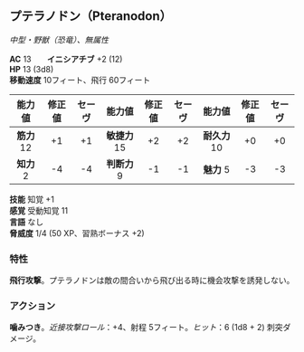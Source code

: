 ## プテラノドン（Pteranodon）
*中型・野獣（恐竜）、無属性*

**AC** 13　　**イニシアチブ** +2 (12)  
**HP** 13 (3d8)  
**移動速度** 10フィート、飛行 60フィート

| 能力値 | 修正値 | セーヴ | 能力値 | 修正値 | セーヴ | 能力値 | 修正値 | セーヴ |
|:---:|:---:|:---:|:---:|:---:|:---:|:---:|:---:|:---:|
| **筋力** 12 | +1 | +1 | **敏捷力** 15 | +2 | +2 | **耐久力** 10 | +0 | +0 |
| **知力** 2 | -4 | -4 | **判断力** 9 | -1 | -1 | **魅力** 5 | -3 | -3 |

**技能** 知覚 +1  
**感覚** 受動知覚 11  
**言語** なし  
**脅威度** 1/4 (50 XP、習熟ボーナス +2)

### 特性
**飛行攻撃**。プテラノドンは敵の間合いから飛び出る時に機会攻撃を誘発しない。

### アクション
**噛みつき**。*近接攻撃ロール*：+4、射程 5フィート。*ヒット*：6 (1d8 + 2) 刺突ダメージ。